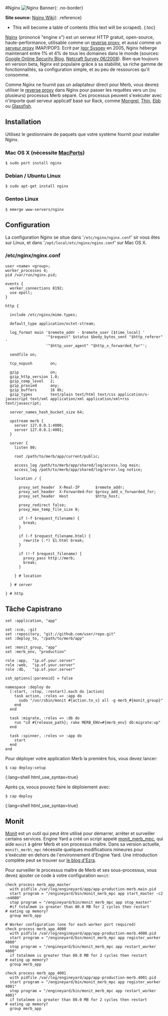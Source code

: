#Nginx
![Nginx Banner][]{: .no-border}

**Site source:** [Nginx Wiki][]{: .reference}

* This will become a table of contents (this text will be scraped).
{:toc}

[Nginx][] (prononcé "engine x") est un serveur HTTP gratuit,
open-source, haute-performance, utilisable comme un [reverse proxy][],
et aussi comme un [serveur proxy][] IMAP/POP3.
Ecrit par [Igor Sysoev][] en 2005, Nginx héberge maintenant entre
1% et 4% de tous les domaines dans le monde (sources: [Google Online Security Blog][],
[Netcraft Survey 06/2008][]).
Bien que toujours en version beta, Nginx est populaire grâce à
sa stabilité, sa riche gamme de fonctionnalités, sa configuration simple,
et au peu de ressources qu'il consomme.

Comme Nginx ne fournit pas un adaptateur direct pour Merb,
vous devrez utiliser le [reverse proxy][] dans Nginx pour passer les
requêtes vers un (ou plusieurs) processus Merb séparé.
Ces processus peuvent s'exécuter avec n'importe quel serveur
applicatf basé sur Rack, comme [Mongrel][], [Thin][],
[Ebb][] ou [Glassfish][].

## Installation

Utilisez le gestionnaire de paquets que votre système fournit pour installer Nginx.

### Mac OS X (nécessite [MacPorts][])

    $ sudo port install nginx

### Debian / Ubuntu Linux

    $ sudo apt-get install nginx
    
### Gentoo Linux

    $ emerge www-servers/nginx


## Configuration

La configuration Nginx se situe dans '``/etc/nginx/nginx.conf``' sir vous êtes sur Linux,
et dans '``/opt/local/etc/nginx/nginx.conf``' sur Mac OS X.

### /etc/nginx/nginx.conf
    
    user <name> <group>;
    worker_processes 4;
    pid /var/run/nginx.pid;
    
    events {
      worker_connections 8192;
      use epoll;
    }
    
    http {

      include /etc/nginx/mime.types;

      default_type application/octet-stream;

      log_format main '$remote_addr - $remote_user [$time_local] '
                      '"$request" $status $body_bytes_sent "$http_referer" '
                      '"$http_user_agent" "$http_x_forwarded_for"';

      sendfile on;

      tcp_nopush        on;

      gzip              on;
      gzip_http_version 1.0;
      gzip_comp_level   2;
      gzip_proxied      any;
      gzip_buffers      16 8k;
      gzip_types        text/plain text/html text/css application/x-javascript text/xml application/xml application/xml+rss text/javascript;

      server_names_hash_bucket_size 64;

      upstream merb {
        server 127.0.0.1:4000;
        server 127.0.0.1:4001;
      }
      
      server {
        listen 80;
        
        root /path/to/merb/app/current/public;
        
        access_log /path/to/merb/app/shared/log/access.log main;
        access_log /path/to/merb/app/shared/log/error.log notice;
        
        location / {
          
          proxy_set_header  X-Real-IP       $remote_addr;
          proxy_set_header  X-Forwarded-For $proxy_add_x_forwarded_for;
          proxy_set_header  Host            $http_host;
          
          proxy_redirect false;
          proxy_max_temp_file_size 0;
          
          if (-f $request_filename) {
            break;
          }
          
          if (-f $request_filename.html) {
            rewrite (.*) $1.html break;
          }
          
          if (!-f $request_filename) {
            proxy_pass http://merb;
            break;
          }
          
        } # location
        
      } # server

    } # http


## Tâche Capistrano

    set :application, "app"
    
    set :scm, :git
    set :repository, "git://github.com/user/repo.git"
    set :deploy_to, "/path/to/merb/app"
    
    set :monit_group, "app"
    set :merb_env, "production"
    
    role :app,  "ip.of.your.server"
    role :web,  "ip.of.your.server"
    role :db,   "ip.of.your.server"
    
    ssh_options[:paranoid] = false
    
    namespace :deploy do
      [:start, :stop, :restart].each do |action|
        task action, :roles => :app do
          sudo "/usr/sbin/monit #{action.to_s} all -g merb_#{monit_group}"
        end
      end
      
      task :migrate, :roles => :db do
        run "cd #{release_path}; rake MERB_ENV=#{merb_env} db:migrate:up"
      end
      
      task :spinner, :roles => :app do
        start
      end
    end

Pour déployer votre application Merb la première fois, vous devez lancer:

    $ cap deploy:setup
{:lang=shell html_use_syntax=true}

Après ça, voous pouvez faire le déploiement avec:

    $ cap deploy
{:lang=shell html_use_syntax=true}

## Monit

[Monit][] est un outil qui peut être utilisé pour démarrer, arrêter et surveiller
certains services. Engine Yard a créé un script appelé [monit\_merb\_mpc][],
qui aide ``monit`` à gérer Merb et son processus maître.
Dans sa version actuelle, ``monit\_merb\_mpc`` nécessite quelques modifications mineures
pour s'exécuter en dehors de l'environnement d'Engine Yard.
Une introduction complète peut se trouver sur [le blog d'Ezra][].

Pour surveiller le processus maître de Merb et ses sous-processus,
vous devez ajouter ce code à votre configuration ``monit``:

    check process merb_app_master
      with pidfile /var/log/engineyard/app/app-production-merb.main.pid
      start program = "/engineyard/bin/monit_merb_mpc app start_master -c2 -n4000"
      stop program = "/engineyard/bin/monit_merb_mpc app stop_master"
      #if totalmem is greater than 80.0 MB for 2 cycles then restart       # eating up memory?
      group merb_app
    
    # Worker configuration (one for each worker port required)
    check process merb_app_4000
      with pidfile /var/log/engineyard/app/app-production-merb.4000.pid
      start program = "/engineyard/bin/monit_merb_mpc app register_worker 4000"
      stop program = "/engineyard/bin/monit_merb_mpc app restart_worker 4000"
      if totalmem is greater than 80.0 MB for 2 cycles then restart       # eating up memory?
      group merb_app
    
    check process merb_app_4001
      with pidfile /var/log/engineyard/app/app-production-merb.4001.pid
      start program = "/engineyard/bin/monit_merb_mpc app register_worker 4001"
      stop program = "/engineyard/bin/monit_merb_mpc app restart_worker 4001"
      if totalmem is greater than 80.0 MB for 2 cycles then restart       # eating up memory?
      group merb_app
      

[Ebb]:                            http://ebb.rubyforge.org/
[Glassfish]:                      https://glassfish.dev.java.net/
[Google Online Security Blog]:    http://googleonlinesecurity.blogspot.com/2007/06/web-server-software-and-malware.html
[Igor Sysoev]:                    http://sysoev.ru/en/
[le blog d'Ezra]:                 http://brainspl.at/articles/2008/12/07/merb-master-worker-monit-control-setup
[MacPorts]:                       http://macports.org/
[Nginx Banner]:                   /images/nginx-header.jpg
[Nginx Wiki]:                     http://wiki.codemongers.com/Main
[Mongrel]:                        http://mongrel.rubyforge.org/
[Monit]:                          http://mmonit.com/monit/
[monit\_merb\_mpc]:               http://pastie.org/333352
[Netcraft Survey 06/2008]:        http://survey.netcraft.com/Reports/200806/
[Nginx]:                          http://wiki.codemongers.com/Main
[reverse proxy]:                  http://fr.wikipedia.org/wiki/Reverse_proxy
[serveur proxy]:                  http://fr.wikipedia.org/wiki/Serveur_proxy
[Thin]:                           http://code.macournoyer.com/thin/